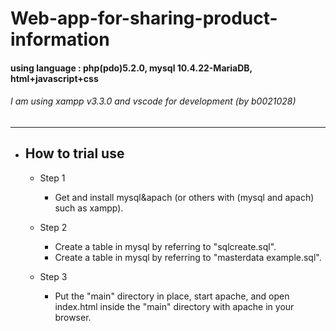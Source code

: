 # Web-app-for-sharing-product-information
#### using language : php(pdo)5.2.0,  mysql 10.4.22-MariaDB, html+javascript+css
###### I am using xampp v3.3.0 and vscode for development (by b0021028)
----
- ## How to trial use
  - Step 1
    - Get and install mysql&apach (or others with (mysql and apach) such as xampp).
  
  - Step 2
    - Create a table in mysql by referring to  "sqlcreate.sql".
    - Create a table in mysql by referring to "masterdata example.sql".
  
  - Step 3
    - Put the "main" directory in place, start apache, and open index.html inside the "main" directory with apache in your browser.


